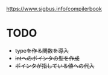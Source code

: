 https://www.sigbus.info/compilerbook

# TODO
* ~~typeを作る関数を導入~~
* ~~intへのポインタの型を作成~~
* ~~ポインタが指している値への代入~~

